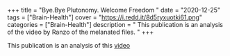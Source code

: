 +++
title = "Bye.Bye Plutonomy. Welcome Freedom "
date = "2020-12-25"
tags = ["Brain-Health"]
cover = "https://i.redd.it/8d5ryxuotki61.png"
categories = ["Brain-Health"]
description = " This publication is an analysis of the video by Ranzo of the melanated files.  "
+++

This publication is an analysis of this [video](https://www.youtube.com/watch?v=-o5HElKKK4Y)

<!-- America is the best place in the world, if you're not black 

2020 in review
- Manjaro Linux
- Published an Ebook (Google play books)
- Extensive spreadsheet
- Blockstack
- IPFS
- Purchase .crpto domains
- Decentralized blogging
- Decentralized art portfolio
- Manga and manhwa manager (Kitsu & Anilist)
- Non Fungible Tokens
- SEO
- Privacy hardening
- Metamask wallet

Healthy Minimalism
- Arch Linux based distro
- Librewolf with javascript turned off

How does a bucket list fit into a second brain?

Are projects in a second brain equivalent to bucket list

Inviting somone over for ramen in Asia is the equivalent of netlix and chill in the west.

If the dark web used a .onion domain, does the light web use a .tomato domain?
What is the opposite of an onion?

Are .dev domains cheaper than .io and .tech? -->
